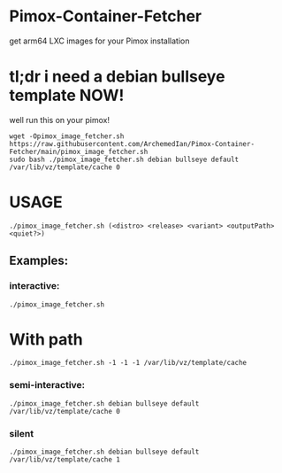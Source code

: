 # Pimox-Container-Fetcher
get arm64 LXC images for your Pimox installation


# tl;dr i need a debian bullseye template NOW!

well run this on your pimox!

```
wget -Opimox_image_fetcher.sh https://raw.githubusercontent.com/ArchemedIan/Pimox-Container-Fetcher/main/pimox_image_fetcher.sh 
sudo bash ./pimox_image_fetcher.sh debian bullseye default /var/lib/vz/template/cache 0
```


# USAGE

`./pimox_image_fetcher.sh (<distro> <release> <variant> <outputPath> <quiet?>)`

## Examples:
###   interactive:

`./pimox_image_fetcher.sh `

# With path

`./pimox_image_fetcher.sh -1 -1 -1 /var/lib/vz/template/cache`

###   semi-interactive:

`./pimox_image_fetcher.sh debian bullseye default /var/lib/vz/template/cache 0`

###   silent

`./pimox_image_fetcher.sh debian bullseye default /var/lib/vz/template/cache 1`
